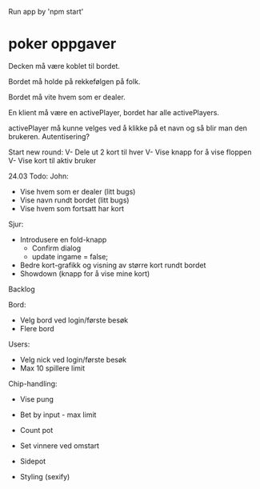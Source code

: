 Run app by 'npm start'


# poker oppgaver
Decken må være koblet til bordet.

Bordet må holde på rekkefølgen på folk.

Bordet må vite hvem som er dealer.

En klient må være en activePlayer, bordet har alle activePlayers.

activePlayer må kunne velges ved å klikke på et navn og så blir man den brukeren. Autentisering?

Start new round:
V- Dele ut 2 kort til hver
V- Vise knapp for å vise floppen
V- Vise kort til aktiv bruker


24.03 Todo:
John:
- Vise hvem som er dealer (litt bugs)
- Vise navn rundt bordet (litt bugs)
- Vise hvem som fortsatt har kort

Sjur:
- Introdusere en fold-knapp
	- Confirm dialog
	- update ingame = false;
- Bedre kort-grafikk og visning av større kort rundt bordet
- Showdown (knapp for å vise mine kort)



Backlog

Bord:
- Velg bord ved login/første besøk
- Flere bord

Users:
- Velg nick ved login/første besøk
- Max 10 spillere limit

Chip-handling:
- Vise pung
- Bet by input - max limit
- Count pot
- Set vinnere ved omstart
- Sidepot

- Styling (sexify)


